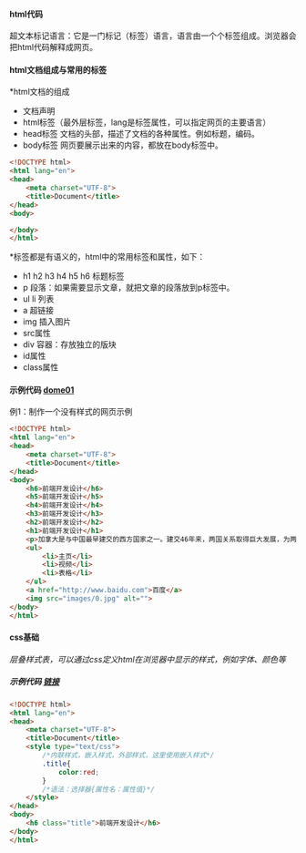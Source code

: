 #### html代码
超文本标记语言：它是一门标记（标签）语言，语言由一个个标签组成。浏览器会把html代码解释成网页。
#### html文档组成与常用的标签
*html文档的组成
+ 文档声明  <!DOCTYPE html>
+ html标签（最外层标签，lang是标签属性，可以指定网页的主要语言）
+ head标签 文档的头部，描述了文档的各种属性。例如标题，编码。
+ body标签 网页要展示出来的内容，都放在body标签中。

``` html
<!DOCTYPE html>
<html lang="en">
<head>
    <meta charset="UTF-8">
    <title>Document</title>
</head>
<body>

</body>
</html>
```
*标签都是有语义的，html中的常用标签和属性，如下：
+ h1 h2 h3 h4 h5 h6 标题标签
+ p 段落：如果需要显示文章，就把文章的段落放到p标签中。
+ ul li 列表
+ a 超链接
+ img 插入图片
+ src属性
+ div 容器：存放独立的版块
+ id属性
+ class属性

#### 示例代码 [dome01]("../HTML/dome02.html")
例1：制作一个没有样式的网页示例
``` html
<!DOCTYPE html>
<html lang="en">
<head>
	<meta charset="UTF-8">
	<title>Document</title>
</head>
<body>
	<h6>前端开发设计</h6>
	<h5>前端开发设计</h5>
	<h4>前端开发设计</h4>
	<h3>前端开发设计</h3>
	<h2>前端开发设计</h2>
	<h1>前端开发设计</h1>
	<p>加拿大是与中国最早建交的西方国家之一。建交46年来，两国关系取得巨大发展，为两国人民带来实实在在的利益。中加两国经济互补性强，在广泛领域存在巨大合作潜力。中加传统友谊源远流长，两国人文交流和地方合作方兴未艾。总理此访一定会为中加关系发展注入强劲动力。</p>
	<ul>
		<li>主页</li>
		<li>视频</li>
		<li>表格</li>
	</ul>
	<a href="http://www.baidu.com">百度</a>
	<img src="images/0.jpg" alt="">
</body>
</html>
```
#### css基础
*层叠样式表，可以通过css定义html在浏览器中显示的样式，例如字体、颜色等*
##### 示例代码 [链接]()
```html
<!DOCTYPE html>
<html lang="en">
<head>
	<meta charset="UTF-8">
	<title>Document</title>
	<style type="text/css">
		/*内联样式，嵌入样式，外部样式，这里使用嵌入样式*/
        .title{
            color:red;
        }
        /*语法：选择器{属性名：属性值}*/
	</style>
</head>
<body>
	<h6 class="title">前端开发设计</h6>
</body>
</html>
```
